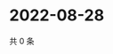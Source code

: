 # 2022-08-28

共 0 条

<!-- BEGIN WEIBO -->
<!-- 最后更新时间 Sun Aug 28 2022 12:55:40 GMT+0800 (China Standard Time) -->

<!-- END WEIBO -->

